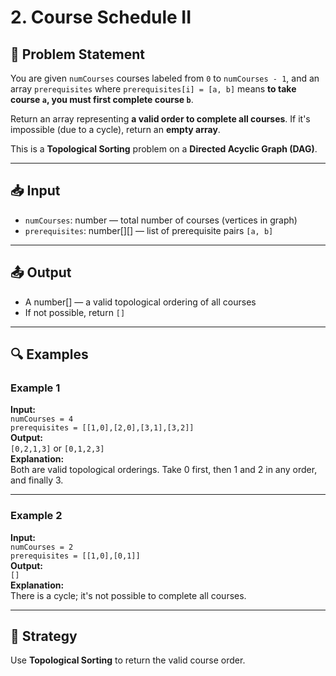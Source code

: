 # 2. Course Schedule II

## 🧩 Problem Statement

You are given `numCourses` courses labeled from `0` to `numCourses - 1`, and an array `prerequisites` where `prerequisites[i] = [a, b]` means **to take course `a`, you must first complete course `b`**.

Return an array representing **a valid order to complete all courses**. If it's impossible (due to a cycle), return an **empty array**.

This is a **Topological Sorting** problem on a **Directed Acyclic Graph (DAG)**.

---

## 📥 Input

-   `numCourses`: number — total number of courses (vertices in graph)
-   `prerequisites`: number[][] — list of prerequisite pairs `[a, b]`

---

## 📤 Output

-   A number[] — a valid topological ordering of all courses
-   If not possible, return `[]`

---

## 🔍 Examples

### Example 1

**Input:**  
`numCourses = 4`  
`prerequisites = [[1,0],[2,0],[3,1],[3,2]]`  
**Output:**  
`[0,2,1,3]` or `[0,1,2,3]`  
**Explanation:**  
Both are valid topological orderings. Take 0 first, then 1 and 2 in any order, and finally 3.

---

### Example 2

**Input:**  
`numCourses = 2`  
`prerequisites = [[1,0],[0,1]]`  
**Output:**  
`[]`  
**Explanation:**  
There is a cycle; it's not possible to complete all courses.

---

## 🧠 Strategy

Use **Topological Sorting** to return the valid course order.
